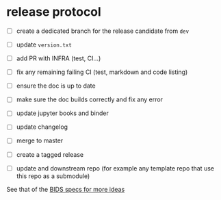 # release protocol

- [ ] create a dedicated branch for the release candidate from `dev`
- [ ] update `version.txt`
- [ ] add PR with INFRA (test, CI...)
- [ ] fix any remaining failing CI (test, markdown and code listing)
- [ ] ensure the doc is up to date
- [ ] make sure the doc builds correctly and fix any error
- [ ] update jupyter books and binder
- [ ] update changelog
- [ ] merge to master
- [ ] create a tagged release
- [ ] update and downstream repo (for example any template repo that use this repo as a submodule)



See that of the [BIDS specs for more ideas](https://github.com/bids-standard/bids-specification/blob/master/Release_Protocol.md)
